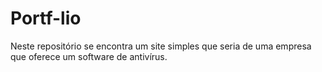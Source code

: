 # Portf-lio
Neste repositório se encontra um site simples que seria de uma empresa que oferece um software de antivírus.
